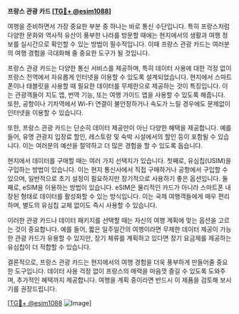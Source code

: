 **프랑스 관광 카드 [[TG💪+ @esim1088](https://t.me/s/esim1088)]**

여행을 준비하면서 가장 중요한 부분 중 하나는 바로 통신 수단입니다. 특히 프랑스처럼 다양한 문화와 역사적 유산이 풍부한 나라를 방문할 때에는 현지에서의 생활과 여행 정보를 실시간으로 확인할 수 있는 방법이 필수적입니다. 이때 프랑스 관광 카드는 여러분의 여행 경험을 극대화해 줄 중요한 도구가 될 것입니다.

프랑스 관광 카드는 다양한 통신 서비스를 제공하며, 특히 데이터 사용에 대한 걱정 없이 프랑스 전역에서 자유롭게 인터넷을 이용할 수 있도록 설계되었습니다. 현지에서 스마트폰이나 태블릿을 사용할 때 필요한 데이터를 무제한으로 제공하는 것이 특징입니다. 이는 관광객들이 지도 앱, 번역 기능, 또는 여행 가이드 앱을 사용할 수 있도록 해줍니다. 또한, 공항이나 기차역에서 Wi-Fi 연결이 불안정하거나 속도가 느릴 경우에도 문제없이 인터넷을 이용할 수 있습니다.

또한, 프랑스 관광 카드는 단순히 데이터 제공만이 아닌 다양한 혜택을 제공합니다. 예를 들어, 유명 관광지 입장료 할인, 레스토랑 및 숙박 시설에서의 할인 등이 포함될 수 있습니다. 이는 여러분의 예산을 절약하고 더 많은 경험을 할 수 있도록 돕습니다.

현지에서 데이터를 구매할 때는 여러 가지 선택지가 있습니다. 첫째로, 유심칩(USIM)을 구입하는 방법이 있습니다. 이는 현지 통신사에서 직접 구매하거나 공항에서 구입할 수 있으며, 일반적으로 초기 설정이 필요하지만 장기적으로 사용하기 좋은 옵션입니다. 둘째로, eSIM을 이용하는 방법이 있습니다. eSIM은 물리적인 카드가 아니라 스마트폰 내장된 형태로 데이터를 활성화할 수 있는 방식입니다. 이는 국제 여행객들에게 매우 편리하며, 별도의 유심칩 교체 없이도 즉시 사용할 수 있습니다.

이러한 관광 카드나 데이터 패키지를 선택할 때는 자신의 여행 계획에 맞는 옵션을 고르는 것이 중요합니다. 예를 들어, 짧은 일주일간의 여행이라면 무제한 데이터 제공이 가능한 관광 카드가 유용할 수 있지만, 장기 체류를 계획하고 있다면 장기 요금제를 제공하는 유심칩이 더 적합할 수 있습니다.

결론적으로, 프랑스 관광 카드는 현지에서의 여행 경험을 더욱 풍부하게 만들어줄 중요한 도구입니다. 데이터 사용 걱정 없이 프랑스의 매력을 마음껏 즐길 수 있도록 도와주며, 추가적인 혜택까지 제공합니다. 여행을 계획 중이라면 반드시 이 제품을 검토해 보시기를 권장드립니다.

[[TG💪+ @esim1088](https://t.me/s/esim1088) ![Image](https://i.postimg.cc/Y0z9fWf4/image.png)]
